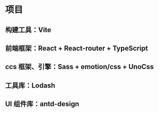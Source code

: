 # 项目

## 构建工具：Vite
## 前端框架：React + React-router + TypeScript
## ccs 框架、引擎：Sass + emotion/css + UnoCss
## 工具库：Lodash
## UI 组件库：antd-design